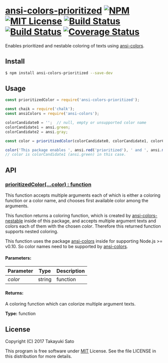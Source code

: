 # [ansi-colors-prioritized][repo-url] [![NPM][npm-img]][npm-url] [![MIT License][mit-img]][mit-url] [![Build Status][travis-img]][travis-url] [![Build Status][appveyor-img]][appveyor-url] [![Coverage Status][coverage-img]][coverage-url]


Enables prioritized and nestable coloring of texts using [ansi-colors][ansi-colors-url].


## Install

```sh
$ npm install ansi-colors-prioritized --save-dev
```


## Usage

```js
const prioritizedColor = require('ansi-colors-prioritized');

const chaik = require('chalk');
const ansiColors = require('ansi-colors');

colorCandidate0 = '';  // null, empty or unsupported color name
colorCandidate1 = ansi.green;
colorCandidate2 = ansi.gray;

const color = prioritizedColor(colorCandidate0, colorCandidate1, colorCandidate2);

color('This package enables ', ansi.red('prioritized'), ' and ', ansi.magenta('nested'), ' coloring.');
// color is colorCandidate1 (ansi.green) in this case.
```


## API

### <u>prioritizedColor(...color) : function</u>

This function accepts multiple arguments each of which is either a coloring function or a color name, and chooses first available color among the arguments.

This function returns a coloring function, which is created by [ansi-colors-nestable][ansi-colors-nestable-url] inside of this package, and accepts multiple argument texts and colors each of them with the chosen *color*. Therefore this returned function supports nested coloring.

This function uses the package [ansi-colors][ansi-colors-url] inside for supporting Node.js >= v0.10.
So color names need to be supported by [ansi-colors][ansi-colors-url].


#### Parameters:

| Parameter | Type            | Description                     |
|:----------|:---------------:|:--------------------------------|
| *color*   | string|function | color name or coloring function |

#### Returns:

A coloring function which can colorize multiple argument texts.

**Type:** function


## License

Copyright (C) 2017 Takayuki Sato

This program is free software under [MIT][mit-url] License.
See the file LICENSE in this distribution for more details.


[repo-url]: https://github.com/sttk/ansi-colors-prioritized/
[npm-img]: https://img.shields.io/badge/npm-v0.1.2-blue.svg
[npm-url]: https://www.npmjs.org/package/ansi-colors-prioritized/
[mit-img]: https://img.shields.io/badge/license-MIT-green.svg
[mit-url]: https://opensource.org/licenses.MIT
[travis-img]: https://travis-ci.org/sttk/ansi-colors-prioritized.svg?branch=master
[travis-url]: https://travis-ci.org/sttk/ansi-colors-prioritized
[appveyor-img]: https://ci.appveyor.com/api/projects/status/github/sttk/ansi-colors-prioritized?branch=master&svg=true
[appveyor-url]: https://ci.appveyor.com/project/sttk/ansi-colors-prioritized
[coverage-img]: https://coveralls.io/repos/github/sttk/ansi-colors-prioritized/badge.svg?branch=master
[coverage-url]: https://coveralls.io/github/sttk/ansi-colors-prioritized?branch=master
[ansi-colors-url]: https://www.npmjs.com/package/ansi-colors
[ansi-colors-nestable-url]: https://github.com/sttk/ansi-colors-nestable/

